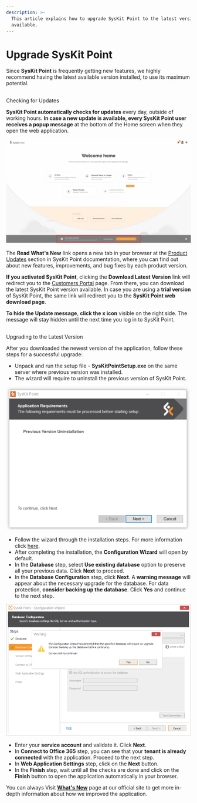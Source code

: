 ```yaml
---
description: >-
  This article explains how to upgrade SysKit Point to the latest version
  available.
---
```


# Upgrade SysKit Point

Since **SysKit Point** is frequently getting new features, we highly recommend having the latest available version installed, to use its maximum potential. 

## 
Checking for Updates

**SysKit Point automatically checks for updates** every day, outside of working hours. **In case a new update is available, every SysKit Point user** **receives a popup message** at the bottom of the Home screen when they open the web application. 

![Home screen - The New Update Available message](../.gitbook/assets/upgrade-syskit-point-to-a-new-version_new-update-available-message.png)


The **Read What's New** link opens a new tab in your browser at the [Product Updates](../product-updates/) section in SysKit Point documentation, where you can find out about new features, improvements, and bug fixes by each product version.

**If you activated SysKit Point**, clicking the **Download Latest Version** link will redirect you to the [Customers Portal](https://my.syskit.com/) page. From there, you can download the latest SysKit Point version available. In case you are using a **trial version** of SysKit Point, the same link will redirect you to the **SysKit Point web download page**.

**To hide the Update message**, **click the x icon** visible on the right side. The message will stay hidden until the next time you log in to SysKit Point.

## 
Upgrading to the Latest Version


After you downloaded the newest version of the application, follow these steps for a successful upgrade:

*  Unpack and run the setup file - **SysKitPointSetup.exe** on the same server where previous version was installed.
* The wizard will require to uninstall the previous version of SysKit Point. 

![Previous version uninstallation message ](../.gitbook/assets/upgrade-syskit-point-to-a-new-version_previous-version-uninstallation%20%281%29.png)

* Follow the wizard through the installation steps. For more information click [here](install-syskit-point.md).
* After completing the installation, the **Configuration Wizard** will open by default.
*  In the **Database** step, select **Use existing database** option to preserve all your previous data. Click **Next** to proceed.
* In the **Database Configuration** step, click **Next**. A **warning message** will appear about the necessary upgrade for the database. For data protection, **consider backing up the database**. Click **Yes** and continue to the next step.

![Warning message - necessary database upgrade](../.gitbook/assets/upgrade-syskit-point-to-a-new-version_warning-message-necessary-database-upgrade.png)

* Enter your **service account** and validate it. Click **Next**.
* In **Connect to Office 365** step, you can see that your **tenant is already connected** with the application. Proceed to the next step.
* In **Web Application Settings** step, click on the **Next** button. 
* In the **Finish** step, wait until all the checks are done and click on the **Finish** button to open the application automatically in your browser.


You can always Visit [**What's New**](https://www.syskit.com/products/point/whats-new/) page at our official site to get more in-depth information about how we improved the application.

